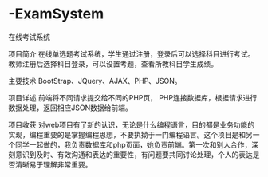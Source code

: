 # -ExamSystem
在线考试系统

项目简介
	在线单选题考试系统，学生通过注册，登录后可以选择科目进行考试。教师注册后选择科目登录，可以设置考题，查看所教科目学生成绩。 

主要技术
BootStrap、JQuery、AJAX、PHP、JSON。

项目详述
	前端将不同请求提交给不同的PHP页， PHP连接数据库，根据请求进行数据处理，返回相应JSON数据给前端。

项目收获
对web项目有了新的认识，无论是什么编程语言，目的都是业务功能的实现，编程重要的是掌握编程思想，不要执拗于一门编程语言。这个项目是和另一个同学一起做的，我负责数据库和php页面，她负责前端。第一次和别人合作，深刻意识到及时、有效沟通和表达的重要性，有问题要共同讨论处理，个人的表达是否清晰易于理解非常重要。
